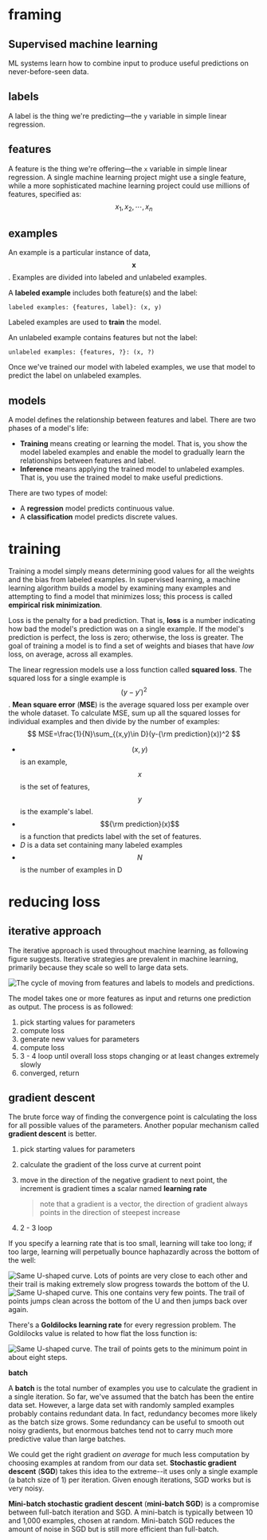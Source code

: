 # framing

## Supervised machine learning

ML systems learn how to combine input to produce useful predictions on never-before-seen data.



## labels

A label is the thing we're predicting—the `y` variable in simple linear regression.



## features

A feature is the thing we're offering—the `x` variable in simple linear regression. A single machine learning project might use a single feature, while a more sophisticated machine learning project could use millions of features, specified as:
$$
x_1,x_2,\cdots,x_n
$$


## examples

An example is a particular instance of data, $$\boldsymbol x$$. Examples are divided into labeled and unlabeled examples.

A **labeled example** includes both feature(s) and the label: 

```
labeled examples: {features, label}: (x, y)
```

Labeled examples are used to **train** the model.

An unlabeled example contains features but not the label:

```
unlabeled examples: {features, ?}: (x, ?)
```

Once we've trained our model with labeled examples, we use that model to predict the label on unlabeled examples.



## models

A model defines the relationship between features and label. There are two phases of a model's life: 

+ **Training** means creating or learning the model. That is, you show the model labeled examples and enable the model to gradually learn the relationships between features and label.
+ **Inference** means applying the trained model to unlabeled examples. That is, you use the trained model to make useful predictions.

There are two types of model: 

+ A **regression** model predicts continuous value.
+ A **classification** model predicts discrete values.





# training

Training a model simply means determining good values for all the weights and the bias from labeled examples. In supervised learning, a machine learning algorithm builds a model by examining many examples and attempting to find a model that minimizes loss; this process is called **empirical risk minimization**.

Loss is the penalty for a bad prediction. That is, **loss** is a number indicating how bad the model's prediction was on a single example. If the model's prediction is perfect, the loss is zero; otherwise, the loss is greater. The goal of training a model is to find a set of weights and biases that have *low* loss, on average, across all examples.

The linear regression models use a loss function called **squared loss**. The squared loss for a single example is $$(y-y')^2$$. **Mean square error** (**MSE**) is the average squared loss per example over the whole dataset. To calculate MSE, sum up all the squared losses for individual examples and then divide by the number of examples:
$$
MSE=\frac{1}{N}\sum_{(x,y)\in D}(y-{\rm prediction}(x))^2
$$

+ $$(x,y)$$ is an example, $$x$$ is the set of features, $$y$$ is the example's label.
+ $${\rm prediction}(x)$$ is a function that predicts label with the set of features.
+ $D$ is a data set containing many labeled examples
+ $$N$$ is the number of examples in D





# reducing loss

## iterative approach

The iterative approach is used throughout machine learning, as following figure suggests. Iterative strategies are prevalent in machine learning, primarily because they scale so well to large data sets.

![The cycle of moving from features and labels to models and predictions.](https://developers.google.com/machine-learning/crash-course/images/GradientDescentDiagram.svg)

The model takes one or more features as input and returns one prediction as output.  The process is as followed: 

1. pick starting values for parameters
2. compute loss
3. generate new values for parameters
4. compute loss
5. 3 - 4 loop until overall loss stops changing or at least changes extremely slowly
6. converged, return



## gradient descent

The brute force way of finding the convergence point is calculating the loss for all possible values of the parameters. Another popular mechanism called **gradient descent** is better.

1. pick starting values for parameters

2. calculate the gradient of the loss curve at current point

3. move in the direction of the negative gradient to next point, the increment is gradient times a scalar named **learning rate**

   > note that a gradient is a vector, the direction of gradient always points in the direction of steepest increase

4. 2 - 3 loop



If you specify a learning rate that is too small, learning will take too long; if too large, learning will perpetually bounce haphazardly across the bottom of the well:

![Same U-shaped curve. Lots of points are very close to each other and their trail is making extremely slow progress towards the bottom of the U.](https://developers.google.com/machine-learning/crash-course/images/LearningRateTooSmall.svg)![Same U-shaped curve. This one contains very few points. The trail of points jumps clean across the bottom of the U and then jumps back over again.](https://developers.google.com/machine-learning/crash-course/images/LearningRateTooLarge.svg)

There's a **Goldilocks learning rate** for every regression problem. The Goldilocks value is related to how flat the loss function is:

![Same U-shaped curve. The trail of points gets to the minimum point in about eight steps.](https://developers.google.com/machine-learning/crash-course/images/LearningRateJustRight.svg)



**batch**

A **batch** is the total number of examples you use to calculate the gradient in a single iteration. So far, we've assumed that the batch has been the entire data set. However, a large data set with randomly sampled examples probably contains redundant data. In fact, redundancy becomes more likely as the batch size grows. Some redundancy can be useful to smooth out noisy gradients, but enormous batches tend not to carry much more predictive value than large batches.

We could get the right gradient *on average* for much less computation by choosing examples at random from our data set. **Stochastic gradient descent** (**SGD**) takes this idea to the extreme--it uses only a single example (a batch size of 1) per iteration. Given enough iterations, SGD works but is very noisy.

**Mini-batch stochastic gradient descent** (**mini-batch SGD**) is a compromise between full-batch iteration and SGD. A mini-batch is typically between 10 and 1,000 examples, chosen at random. Mini-batch SGD reduces the amount of noise in SGD but is still more efficient than full-batch.